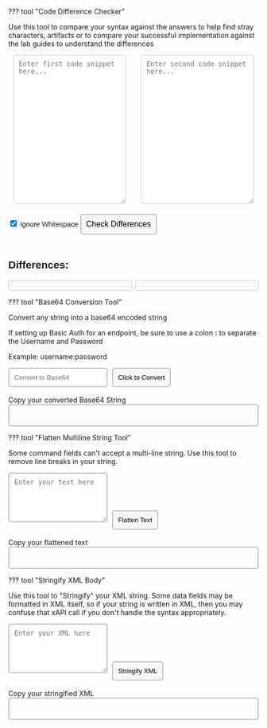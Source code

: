 ??? tool "Code Difference Checker"
    <p>Use this tool to compare your syntax against the answers to help find stray characters, artifacts or to compare your successful implementation against the lab guides to understand the differences</p>
    <div>
        <div style="display: flex; justify-content: space-between;">
            <textarea id="codeDif-text1" placeholder="Enter first code snippet here..." style="width: 45%; height: 300px; margin: 0 2%; padding: 10px; border: 1px solid #ccc; border-radius: 4px; font-family: monospace;"></textarea>
            <textarea id="codeDif-text2" placeholder="Enter second code snippet here..." style="width: 45%; height: 300px; margin: 0 2%; padding: 10px; border: 1px solid #ccc; border-radius: 4px; font-family: monospace;"></textarea>
        </div>
        <label style="font-family: Arial, sans-serif;">
            <input type="checkbox" id="codeDif-ignoreWhitespace" checked>
            Ignore Whitespace
        </label>
        <button id="codeDif-checkButton" style="border: 2px solid #C0C0C0; border-radius: 5px; padding: 10px; background-color: rgba(192, 192, 192, 0.1); cursor: pointer; margin: 20px 0; font-size: 16px;">Check Differences</button>
        <h2 style="font-family: Arial, sans-serif;">Differences:</h2>
        <div style="display: flex; justify-content: space-between;">
            <div id="codeDif-result1" style="width: 45%; color: #000000; background: #f9f9f9; border: 1px solid #ccc; padding: 10px; font-family: monospace; border-radius: 4px; white-space: pre-wrap;"></div>
            <div id="codeDif-result2" style="width: 45%; color: #000000; background: #f9f9f9; border: 1px solid #ccc; padding: 10px; font-family: monospace; border-radius: 4px; white-space: pre-wrap;"></div>
        </div>
        <script>
            document.addEventListener('DOMContentLoaded', function() {
                function escapeHTML(html) {
                    var text = document.createTextNode(html);
                    var div = document.createElement('div');
                    div.appendChild(text);
                    return div.innerHTML;
                }
                function checkDifferences() {
                    var ignoreWhitespace = document.getElementById('codeDif-ignoreWhitespace').checked;
                    var code1 = document.getElementById('codeDif-text1').value.split('\n').map(function(line) {
                        return ignoreWhitespace ? line.trim() : line;
                    });
                    var code2 = document.getElementById('codeDif-text2').value.split('\n').map(function(line) {
                        return ignoreWhitespace ? line.trim() : line;
                    });
                    var output1 = '';
                    var output2 = '';
                    // Use forEach to iterate over lines
                    code1.forEach(function(line1, index) {
                        var line2 = code2[index] || '';
                        var maxLength = Math.max(line1.length, line2.length);
                        // Create an array of characters for each line
                        var chars1 = line1.split('');
                        var chars2 = line2.split('');
                        // Use forEach to compare characters
                        chars1.forEach(function(char1, i) {
                            var char2 = chars2[i] || '';
                            if (char1 === char2) {
                                output1 += escapeHTML(char1);
                                output2 += escapeHTML(char2);
                            } else {
                                if (char1) output1 += '<span style="background-color: #ffcdd2;">' + escapeHTML(char1) + '</span>';
                                if (char2) output2 += '<span style="background-color: #c8e6c9;">' + escapeHTML(char2) + '</span>';
                            }
                        });
                        output1 += '\n'; // Add a newline after each line
                        output2 += '\n';
                    });
                    document.getElementById('codeDif-result1').innerHTML = output1;
                    document.getElementById('codeDif-result2').innerHTML = output2;
                }
                document.getElementById('codeDif-checkButton').addEventListener('click', checkDifferences);
            });
        </script>
    </div>

??? tool "Base64 Conversion Tool"
    <p>Convert any string into a base64 encoded string</p>
    <p>If setting up Basic Auth for an endpoint, be sure to use a colon <strong>:</strong> to separate the Username and Password</p>
    <p>Example: username:password <p>
    <div>
        <input type="text" id="base64TextInput" placeholder="Convert to Base64" style="border: 2px solid #C0C0C0; border-radius: 5px; padding: 10px; box-sizing: border-box; width: 200px; margin-right: 5px;">
        <button id="base64ConvertButton" style="border: 2px solid #C0C0C0; border-radius: 5px; padding: 10px; background-color: rgba(192, 192, 192, 0.1); cursor: pointer;">Click to Convert</button>
        <br><br>
        Copy your converted Base64 String
        <div id="base64Output" style="border: 2px solid #C0C0C0; border-radius: 5px; min-height: 45px; padding: 10px; box-sizing: border-box; display: flex; justify-content: space-between; align-items: center;">
            <span id="outputText"></span>
        </div>
        <script>
            document.getElementById('base64ConvertButton').onclick = function() {
                const inputText = document.getElementById('base64TextInput').value;
                const base64Text = btoa(inputText);
                document.getElementById('outputText').textContent = base64Text; // Update only the text span
            };
        </script>
    </div>


??? tool "Flatten Multiline String Tool"
    <p>Some command fields can't accept a multi-line string. Use this tool to remove line breaks in your string.</p>
    <div>
        <textarea id="textInput" placeholder="Enter your text here" style="border: 2px solid #C0C0C0; border-radius: 5px; padding: 10px; box-sizing: border-box; width: 200px; height: 100px; margin-right: 5px;"></textarea>
        <button id="flattenButton" style="border: 2px solid #C0C0C0; border-radius: 5px; padding: 10px; background-color: rgba(192, 192, 192, 0.1); cursor: pointer;">Flatten Text</button>
        <br><br>
        Copy your flattened text
        <div id="flattenOutputContainer" style="border: 2px solid #C0C0C0; border-radius: 5px; min-height: 45px; padding: 10px; box-sizing: border-box; display: flex; justify-content: space-between; align-items: center;">
            <span id="flattenOutputText"></span>
        </div>
        <script>
            document.getElementById('flattenButton').onclick = function() {
                const inputText = document.getElementById('textInput').value;
                const flattenedText = inputText.replace(/\n/g, ' ').trim(); // Replace new lines with spaces and trim
                document.getElementById('flattenOutputText').textContent = flattenedText; // Update only the text span
            };
        </script>
    </div>

??? tool "Stringify XML Body"
    <p>Use this tool to "Stringify" your XML string. Some data fields may be formatted in XML itself, so if your string is written in XML, then you may confuse that xAPI call if you don't handle the syntax appropriately.</p>
    <div>
        <textarea id="xmlInput" placeholder="Enter your XML here" style="border: 2px solid #C0C0C0; border-radius: 5px; padding: 10px; box-sizing: border-box; width: 200px; height: 100px; margin-right: 5px;"></textarea>
        <button id="stringifyXmlButton" style="border: 2px solid #C0C0C0; border-radius: 5px; padding: 10px; background-color: rgba(192, 192, 192, 0.1); cursor: pointer;">Stringify XML</button>
        <br><br>
        Copy your stringified XML
        <div id="xmlOutputContainer" style="border: 2px solid #C0C0C0; border-radius: 5px; min-height: 45px; padding: 10px; box-sizing: border-box; display: flex; justify-content: space-between; align-items: center;">
            <span id="xmlOutputText"></span>
        </div>
        <script>
            document.getElementById('stringifyXmlButton').onclick = function() {
                const inputText = document.getElementById('xmlInput').value;
                console.log(inputText)
                const stringifiedXml = inputText.replace(/&/g, '&amp;').replace(/</g, '&lt;').replace(/>/g, '&gt;').replace(/'/g, '&apos;').replace(/"/g, '&quot;').trim();
                console.log(stringifiedXml)
                document.getElementById('xmlOutputText').textContent = stringifiedXml; // Update only the text span
            };
        </script>
    </div>